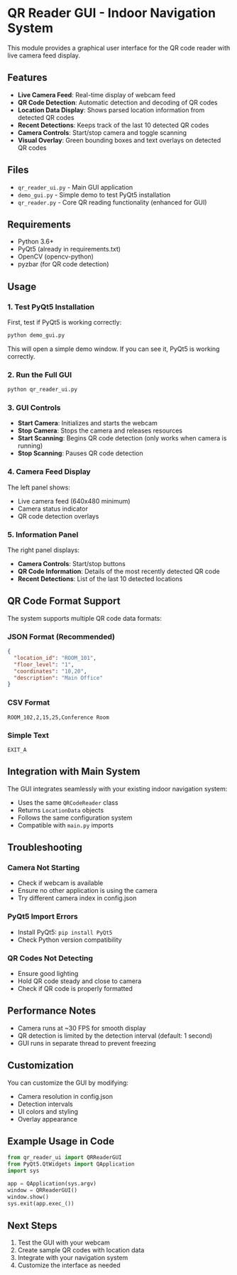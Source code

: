 # QR Reader GUI - Indoor Navigation System

This module provides a graphical user interface for the QR code reader with live camera feed display.

## Features

- **Live Camera Feed**: Real-time display of webcam feed
- **QR Code Detection**: Automatic detection and decoding of QR codes
- **Location Data Display**: Shows parsed location information from detected QR codes
- **Recent Detections**: Keeps track of the last 10 detected QR codes
- **Camera Controls**: Start/stop camera and toggle scanning
- **Visual Overlay**: Green bounding boxes and text overlays on detected QR codes

## Files

- `qr_reader_ui.py` - Main GUI application
- `demo_gui.py` - Simple demo to test PyQt5 installation
- `qr_reader.py` - Core QR reading functionality (enhanced for GUI)

## Requirements

- Python 3.6+
- PyQt5 (already in requirements.txt)
- OpenCV (opencv-python)
- pyzbar (for QR code detection)

## Usage

### 1. Test PyQt5 Installation

First, test if PyQt5 is working correctly:

```bash
python demo_gui.py
```

This will open a simple demo window. If you can see it, PyQt5 is working correctly.

### 2. Run the Full GUI

```bash
python qr_reader_ui.py
```

### 3. GUI Controls

- **Start Camera**: Initializes and starts the webcam
- **Stop Camera**: Stops the camera and releases resources
- **Start Scanning**: Begins QR code detection (only works when camera is running)
- **Stop Scanning**: Pauses QR code detection

### 4. Camera Feed Display

The left panel shows:
- Live camera feed (640x480 minimum)
- Camera status indicator
- QR code detection overlays

### 5. Information Panel

The right panel displays:
- **Camera Controls**: Start/stop buttons
- **QR Code Information**: Details of the most recently detected QR code
- **Recent Detections**: List of the last 10 detected locations

## QR Code Format Support

The system supports multiple QR code data formats:

### JSON Format (Recommended)
```json
{
  "location_id": "ROOM_101",
  "floor_level": "1",
  "coordinates": "10,20",
  "description": "Main Office"
}
```

### CSV Format
```
ROOM_102,2,15,25,Conference Room
```

### Simple Text
```
EXIT_A
```

## Integration with Main System

The GUI integrates seamlessly with your existing indoor navigation system:

- Uses the same `QRCodeReader` class
- Returns `LocationData` objects
- Follows the same configuration system
- Compatible with `main.py` imports

## Troubleshooting

### Camera Not Starting
- Check if webcam is available
- Ensure no other application is using the camera
- Try different camera index in config.json

### PyQt5 Import Errors
- Install PyQt5: `pip install PyQt5`
- Check Python version compatibility

### QR Codes Not Detecting
- Ensure good lighting
- Hold QR code steady and close to camera
- Check if QR code is properly formatted

## Performance Notes

- Camera runs at ~30 FPS for smooth display
- QR detection is limited by the detection interval (default: 1 second)
- GUI runs in separate thread to prevent freezing

## Customization

You can customize the GUI by modifying:
- Camera resolution in config.json
- Detection intervals
- UI colors and styling
- Overlay appearance

## Example Usage in Code

```python
from qr_reader_ui import QRReaderGUI
from PyQt5.QtWidgets import QApplication
import sys

app = QApplication(sys.argv)
window = QRReaderGUI()
window.show()
sys.exit(app.exec_())
```

## Next Steps

1. Test the GUI with your webcam
2. Create sample QR codes with location data
3. Integrate with your navigation system
4. Customize the interface as needed
